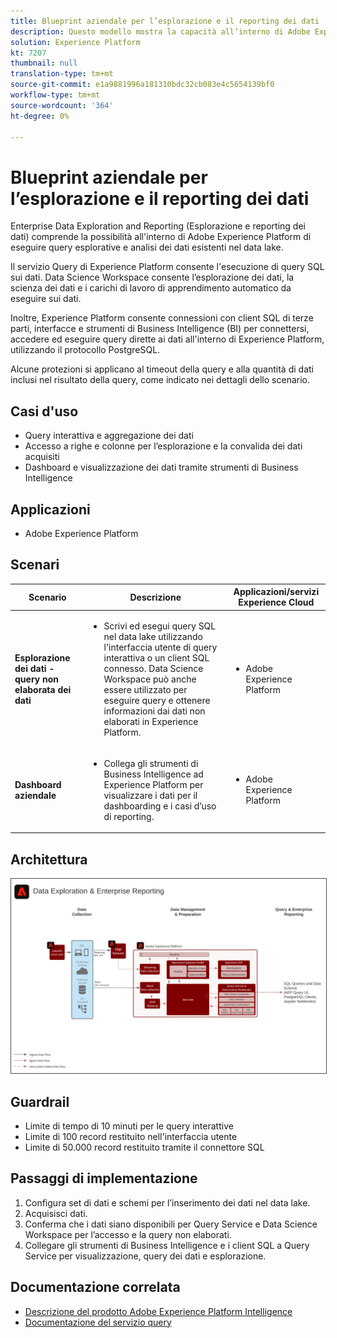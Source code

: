 ```yaml
---
title: Blueprint aziendale per l’esplorazione e il reporting dei dati
description: Questo modello mostra la capacità all’interno di Adobe Experience Platform di eseguire query esplorative e analisi dei dati esistenti nel data lake.
solution: Experience Platform
kt: 7207
thumbnail: null
translation-type: tm+mt
source-git-commit: e1a9881996a181310bdc32cb083e4c5654139bf0
workflow-type: tm+mt
source-wordcount: '364'
ht-degree: 0%

---
```



# Blueprint aziendale per l’esplorazione e il reporting dei dati

Enterprise Data Exploration and Reporting (Esplorazione e reporting dei dati) comprende la possibilità all&#39;interno di Adobe Experience Platform di eseguire query esplorative e analisi dei dati esistenti nel data lake.

Il servizio Query di Experience Platform consente l&#39;esecuzione di query SQL sui dati. Data Science Workspace consente l’esplorazione dei dati, la scienza dei dati e i carichi di lavoro di apprendimento automatico da eseguire sui dati.

Inoltre, Experience Platform consente connessioni con client SQL di terze parti, interfacce e strumenti di Business Intelligence (BI) per connettersi, accedere ed eseguire query dirette ai dati all&#39;interno di Experience Platform, utilizzando il protocollo PostgreSQL.

Alcune protezioni si applicano al timeout della query e alla quantità di dati inclusi nel risultato della query, come indicato nei dettagli dello scenario.

## Casi d&#39;uso

* Query interattiva e aggregazione dei dati
* Accesso a righe e colonne per l’esplorazione e la convalida dei dati acquisiti
* Dashboard e visualizzazione dei dati tramite strumenti di Business Intelligence

## Applicazioni

* Adobe Experience Platform

## Scenari

| Scenario | Descrizione | Applicazioni/servizi Experience Cloud |
|---|---|---|
| **Esplorazione dei dati - query non elaborata dei dati** | <ul><li>Scrivi ed esegui query SQL nel data lake utilizzando l&#39;interfaccia utente di query interattiva o un client SQL connesso. Data Science Workspace può anche essere utilizzato per eseguire query e ottenere informazioni dai dati non elaborati in Experience Platform.</li></ul> | <ul><li>Adobe Experience Platform</li></ul> |
| **Dashboard aziendale** | <ul><li>Collega gli strumenti di Business Intelligence ad Experience Platform per visualizzare i dati per il dashboarding e i casi d’uso di reporting.</li></ul> | <ul><li>Adobe Experience Platform</li></ul> |

## Architettura

<img src="assets/dataexplore.svg" alt="Architettura di riferimento per la blueprint Enterprise Data Exploration and Reporting (Esplorazione dei dati e reporting)" style="border:1px solid #4a4a4a" />

## Guardrail

* Limite di tempo di 10 minuti per le query interattive
* Limite di 100 record restituito nell&#39;interfaccia utente
* Limite di 50.000 record restituito tramite il connettore SQL

## Passaggi di implementazione

1. Configura set di dati e schemi per l’inserimento dei dati nel data lake.
1. Acquisisci dati.
1. Conferma che i dati siano disponibili per Query Service e Data Science Workspace per l’accesso e la query non elaborati.
1. Collegare gli strumenti di Business Intelligence e i client SQL a Query Service per visualizzazione, query dei dati e esplorazione.

## Documentazione correlata

* [Descrizione del prodotto Adobe Experience Platform Intelligence](https://helpx.adobe.com/legal/product-descriptions/adobe-experience-platform-intelligence---product-description.html)
* [Documentazione del servizio query](https://experienceleague.adobe.com/docs/experience-platform/query/home.html?lang=en)
